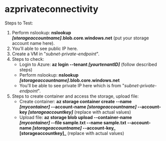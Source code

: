 # azprivateconnectivity

Steps to Test:
1. Perform nslookup: **nslookup _[storageaccountname]_.blob.core.windows.net** (put your storage account name here).
2. You'll able to see public IP here.
3. Create a VM in "_subnet-private-endpoint_".
4. Steps to check:
   *  Login to Azure: **az login --tenant _[yourtenantID]_** (follow described steps)
   *  Perform nslookup: **nslookup _[storageaccountname]_.blob.core.windows.net**
   *  You'll be able to see private IP here which is from "_subnet-private-endpoint_".
5. Steps to create container and access the storage, upload file:
   * Create container: **az storage container create --name _[mycontainer]_ --account-name _[storageaccountname]_ --account-key _[storageaccountkey]_**   (replace with actual values)
   * Upload file: **az storage blob upload --container-name _[mycontainer]_ --file sample.txt --name sample.txt  --account-name _[storageaccountname]_ --account-key_ [storageaccountkey]_**  (replace with actual values)
